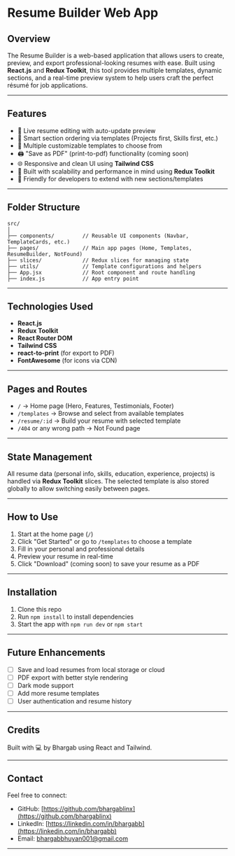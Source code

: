 # Resume Builder Web App

## Overview

The Resume Builder is a web-based application that allows users to create, preview, and export professional-looking resumes with ease. Built using **React.js** and **Redux Toolkit**, this tool provides multiple templates, dynamic sections, and a real-time preview system to help users craft the perfect résumé for job applications.

---

## Features

-   🔧 Live resume editing with auto-update preview
-   🧠 Smart section ordering via templates (Projects first, Skills first, etc.)
-   📄 Multiple customizable templates to choose from
-   🖨️ "Save as PDF" (print-to-pdf) functionality (coming soon)
-   🌐 Responsive and clean UI using **Tailwind CSS**
-   🌟 Built with scalability and performance in mind using **Redux Toolkit**
-   🧪 Friendly for developers to extend with new sections/templates

---

## Folder Structure

```
src/
│
├── components/         // Reusable UI components (Navbar, TemplateCards, etc.)
├── pages/              // Main app pages (Home, Templates, ResumeBuilder, NotFound)
├── slices/             // Redux slices for managing state
├── utils/              // Template configurations and helpers
├── App.jsx             // Root component and route handling
├── index.js            // App entry point
```

---

## Technologies Used

-   **React.js**
-   **Redux Toolkit**
-   **React Router DOM**
-   **Tailwind CSS**
-   **react-to-print** (for export to PDF)
-   **FontAwesome** (for icons via CDN)

---

## Pages and Routes

-   `/` → Home page (Hero, Features, Testimonials, Footer)
-   `/templates` → Browse and select from available templates
-   `/resume/:id` → Build your resume with selected template
-   `/404` or any wrong path → Not Found page

---

## State Management

All resume data (personal info, skills, education, experience, projects) is handled via **Redux Toolkit** slices. The selected template is also stored globally to allow switching easily between pages.

---

## How to Use

1. Start at the home page (`/`)
2. Click "Get Started" or go to `/templates` to choose a template
3. Fill in your personal and professional details
4. Preview your resume in real-time
5. Click "Download" (coming soon) to save your resume as a PDF

---

## Installation

1. Clone this repo
2. Run `npm install` to install dependencies
3. Start the app with `npm run dev` or `npm start`

---

## Future Enhancements

-   [ ] Save and load resumes from local storage or cloud
-   [ ] PDF export with better style rendering
-   [ ] Dark mode support
-   [ ] Add more resume templates
-   [ ] User authentication and resume history

---

## Credits

Built with 💻 by Bhargab using React and Tailwind.

---

## Contact

Feel free to connect:

-   GitHub: [https://github.com/bhargablinx](https://github.com/bhargablinx)
-   LinkedIn: [https://linkedin.com/in/bhargabb](https://linkedin.com/in/bhargabb)
-   Email: [bhargabbhuyan001@gmail.com](mailto:bhargabbhuyan001@gmail.com)

---

